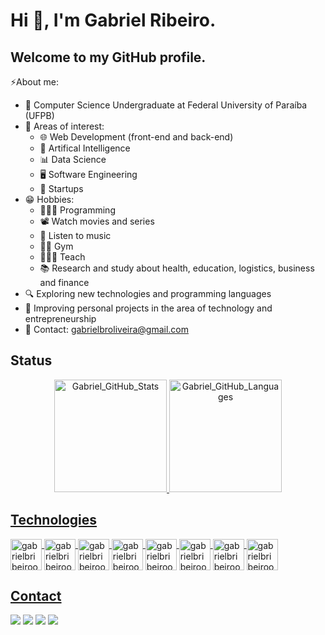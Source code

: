 # Hi 👋, I'm Gabriel Ribeiro. 
## Welcome to my GitHub profile.

⚡About me:
- 🔭 Computer Science Undergraduate at Federal University of Paraíba (UFPB)
- 🌱 Areas of interest:
  - 🌐 Web Development (front-end and back-end)
  - 🤖 Artifical Intelligence
  - 📊 Data Science
  - 🖥️ Software Engineering
  - 💼 Startups
- 😁 Hobbies:
  - 👨🏻‍💻 Programming
  - 📽️ Watch movies and series
  - 🎵 Listen to music
  - 💪🏻 Gym
  - 👨🏻‍🏫 Teach
  - 📚 Research and study about health, education, logistics, business and finance
- 🔍 Exploring new technologies and programming languages
- 🚀 Improving personal projects in the area of ​​technology and entrepreneurship
- 📩 Contact: gabrielbroliveira@gmail.com


## Status
<div align="center">
  <a href="https://github.com/gabrielbribeiroo">
  <img height="180em" alt="Gabriel_GitHub_Stats" src="https://github-readme-stats.vercel.app/api?username=gabrielbribeiroo&show_icons=true&theme=dark&count_private=false"/>
  <img height="180em" alt="Gabriel_GitHub_Languages" src="https://github-readme-stats.vercel.app/api/top-langs/?username=gabrielbribeiroo&layout=compact&langs_count=7&theme=dark"/>
</div>

## Technologies
<div style="display: inline_block"><cbr>
  <img align = "top" alt = "gabrielbribeiroo_HTML" height = "50" width = "50" src="https://cdn.jsdelivr.net/gh/devicons/devicon/icons/html5/html5-original.svg" />
  <img align = "top" alt = "gabrielbribeiroo_CSS" height = "50" width = "50" src="https://cdn.jsdelivr.net/gh/devicons/devicon/icons/css3/css3-original.svg" />
  <img align = "top" alt = "gabrielbribeiroo_JavaScript" height = "50" width = "50" src="https://cdn.jsdelivr.net/gh/devicons/devicon/icons/javascript/javascript-original.svg" />
  <img align = "top" alt = "gabrielbribeiroo_C" height = "50" width = "50" src="https://cdn.jsdelivr.net/gh/devicons/devicon/icons/c/c-original.svg" />
  <img align = "top" alt = "gabrielbribeiroo_C++" height = "50" width = "50" src="https://cdn.jsdelivr.net/gh/devicons/devicon/icons/cplusplus/cplusplus-original.svg" />
  <img align = "top" alt = "gabrielbribeiroo_Python" height = "50" width = "50" src="https://cdn.jsdelivr.net/gh/devicons/devicon/icons/python/python-original.svg" /> 
  <img align = "top" alt = "gabrielbribeiroo_Java" height = "50" width = "50" src="https://cdn.jsdelivr.net/gh/devicons/devicon/icons/java/java-original.svg" /> 
  <img align = "top" alt = "gabrielbribeiroo_SQL" height = "50" width = "50" src="https://cdn.jsdelivr.net/gh/devicons/devicon/icons/mysql/mysql-original.svg" /> 
</div>

## Contact
<div> 
  <a href="https://www.github.com/gabrielbribeiroo/" target="_blank"><img src="https://img.shields.io/badge/-GitHub-%23181717?style=for-the-badge&logo=github&logoColor=white" target="_blank"></a>
  <a href = "mailto:gabrielbroliveira@gmail.com"><img src="https://img.shields.io/badge/-Gmail-%23333?style=for-the-badge&logo=gmail&logoColor=white" target="_blank"></a> 
  <a href="https://www.instagram.com/gabrielbribeiroo/" target="_blank"><img src="https://img.shields.io/badge/-Instagram-%23E4405F?style=for-the-badge&logo=instagram&logoColor=white" target="_blank"></a>
  <a href="https://www.linkedin.com/in/gabriel-ribeiro1000/" target="_blank"><img src="https://img.shields.io/badge/-LinkedIn-%230077B5?style=for-the-badge&logo=linkedin&logoColor=white" target="_blank"></a>
</div>
